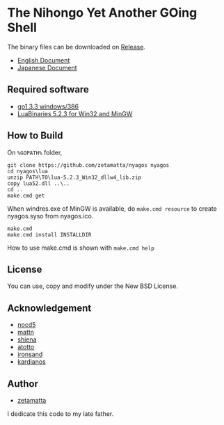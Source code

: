 The Nihongo Yet Another GOing Shell
===================================

The binary files can be downloaded on [Release](https://github.com/zetamatta/nyagos/releases).

* [English Document](./nyagos_en.md)
* [Japanese Document](./nyagos_ja.md)

Required software 
-----------------

* [go1.3.3 windows/386](http://golang.org)
* [LuaBinaries 5.2.3 for Win32 and MinGW](http://luabinaries.sourceforge.net/index.html)

How to Build
------------

On `%GOPATH%` folder,

    git clone https://github.com/zetamatta/nyagos nyagos
    cd nyagos\lua
    unzip PATH\TO\lua-5.2.3_Win32_dllw4_lib.zip 
    copy lua52.dll ..\..
    cd ..
    make.cmd get

When windres.exe of MinGW is available, do `make.cmd resource` to create nyagos.syso from nyagos.ico.

    make.cmd
    make.cmd install INSTALLDIR

How to use make.cmd is shown with `make.cmd help`

License
-------

You can use, copy and modify under the New BSD License.

Acknowledgement
---------------

* [nocd5](https://github.com/nocd5)
* [mattn](https://github.com/mattn)
* [shiena](https://github.com/shiena)
* [atotto](https://github.com/atotto)
* [ironsand](https://github.com/ironsand)
* [kardianos](https://github.com/kardianos)

Author
------

* [zetamatta](https://github.com/zetamatta)

I dedicate this code to my late father.
